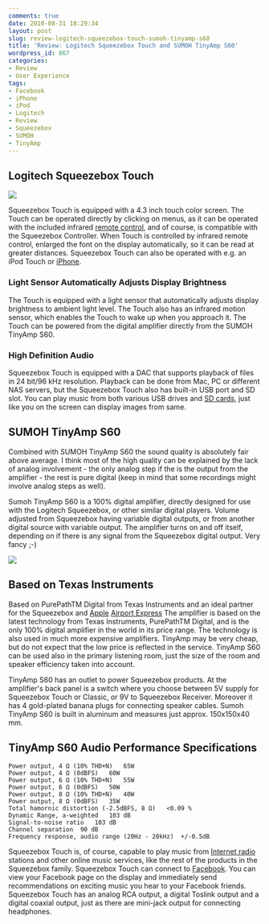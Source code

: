 ```yaml
---
comments: true
date: 2010-08-31 18:29:34
layout: post
slug: review-logitech-squeezebox-touch-sumoh-tinyamp-s60
title: 'Review: Logitech Squeezebox Touch and SUMOH TinyAmp S60'
wordpress_id: 867
categories:
- Review
- User Experience
tags:
- Facebook
- iPhone
- iPod
- Logitech
- Review
- Squeezebox
- SUMOH
- TinyAmp
---
```


## Logitech Squeezebox Touch

![](http://static.x2q.net/Logitech-Squeezebox-Touch.jpg)

Squeezebox Touch is equipped with a 4.3 inch touch color screen. The Touch can be operated directly by clicking on menus, as it can be operated with the included infrared [remote control](http://en.wikipedia.org/wiki/Remote_control), and of course, is compatible with the Squeezebox Controller. When Touch is controlled by infrared remote control, enlarged the font on the display automatically, so it can be read at greater distances. Squeezebox Touch can also be operated with e.g. an iPod Touch or [iPhone](http://www.apple.com/iphone).

### Light Sensor Automatically Adjusts Display Brightness
The Touch is equipped with a light sensor that automatically adjusts display brightness to ambient light level. The Touch also has an infrared motion sensor, which enables the Touch to wake up when you approach it. The Touch can be powered from the digital amplifier directly from the SUMOH TinyAmp S60.

### High Definition Audio
Squeezebox Touch is equipped with a DAC that supports playback of files in 24 bit/96 kHz resolution. Playback can be done from Mac, PC or different NAS servers, but the Squeezebox Touch also has built-in USB port and SD slot. You can play music from both various USB drives and [SD cards](http://en.wikipedia.org/wiki/Secure_Digital), just like you on the screen can display images from same.


## SUMOH TinyAmp S60

Combined with SUMOH TinyAmp S60 the sound quality is absolutely fair above average. I think most of the high quality can be explained by the lack of analog involvement - the only analog step if the is the output from the amplifier - the rest is pure digital (keep in mind that some recordings might involve analog steps as well).

Sumoh TinyAmp S60 is a 100% digital amplifier, directly designed for use with the Logitech Squeezebox, or other similar digital players. Volume adjusted from Squeezebox having variable digital outputs, or from another digital source with variable output. The amplifier turns on and off itself, depending on if there is any signal from the Squeezebox digital output. Very fancy ;-)

![](http://static.x2q.net/SUMOH-TinyAmp-S60.jpg)

## Based on Texas Instruments
Based on PurePathTM Digital from Texas Instruments and an ideal partner for the Squeezebox and [Apple](http://www.apple.com) [Airport Express](http://www.apple.com/wifi)
The amplifier is based on the latest technology from Texas Instruments, PurePathTM Digital, and is the only 100% digital amplifier in the world in its price range. The technology is also used in much more expensive amplifiers. TinyAmp may be very cheap, but do not expect that the low price is reflected in the service. TinyAmp S60 can be used also in the primary listening room, just the size of the room and speaker efficiency taken into account.

TinyAmp S60 has an outlet to power Squeezebox products. At the amplifier's back panel is a switch where you choose between 5V supply for Squeezebox Touch or Classic, or 9V to Squeezebox Receiver. Moreover it has 4 gold-plated banana plugs for connecting speaker cables. Sumoh TinyAmp S60 is built in aluminum and measures just approx. 150x150x40 mm.

## TinyAmp S60 Audio Performance Specifications
    Power output, 4 Ω (10% THD+N)	65W
    Power output, 4 Ω (0dBFS)	60W
    Power output, 6 Ω (10% THD+N)	55W
    Power output, 6 Ω (0dBFS)	50W
    Power output, 8 Ω (10% THD+N)	40W
    Power output, 8 Ω (0dBFS)	35W
    Total hamornic distortion (-2.5dBFS, 8 Ω)	<0.09 %
    Dynamic Range, a-weighted	103 dB
    Signal-to-noise ratio	103 dB
    Channel separation	90 dB
    Frequency response, audio range (20Hz - 20kHz)	+/-0.5dB
    
Squeezebox Touch is, of course, capable to play music from [Internet radio](http://en.wikipedia.org/wiki/Internet_radio) stations and other online music services, like the rest of the products in the Squeezebox family. Squeezebox Touch can connect to [Facebook](http://facebook.com). You can view your Facebook page on the display and immediately send recommendations on exciting music you hear to your Facebook friends. Squeezebox Touch has an analog RCA output, a digital Toslink output and a digital coaxial output, just as there are mini-jack output for connecting headphones.
